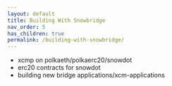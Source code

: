 ```yaml
---
layout: default
title: Building With Snowbridge
nav_order: 5
has_children: true
permalink: /building-with-snowbridge/
---
```


 - xcmp on polkaeth/polkaerc20/snowdot
 - erc20 contracts for snowdot
 - building new bridge applications/xcm-applications